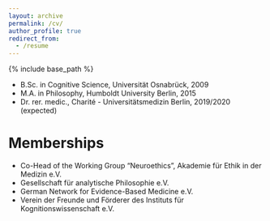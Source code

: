 ```yaml
---
layout: archive
permalink: /cv/
author_profile: true
redirect_from:
  - /resume
---
```


{% include base_path %}


* B.Sc. in Cognitive Science, Universität Osnabrück, 2009
* M.A. in Philosophy, Humboldt University Berlin, 2015
* Dr. rer. medic., Charité - Universitätsmedizin Berlin, 2019/2020 (expected)

Memberships
======
* Co-Head of the Working Group “Neuroethics”, Akademie für Ethik in der Medizin e.V.
* Gesellschaft für analytische Philosophie e.V.
* German Network for Evidence-Based Medicine e.V.
* Verein der Freunde und Förderer des Instituts für Kognitionswissenschaft e.V.
